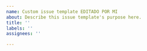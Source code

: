 ```yaml
---
name: Custom issue template EDITADO POR MI
about: Describe this issue template's purpose here.
title: ''
labels: ''
assignees: ''

---
```



